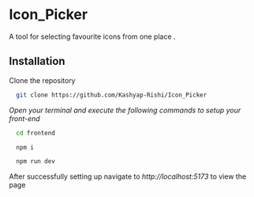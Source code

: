 # Icon_Picker

A tool for selecting favourite icons from one place .


## Installation

Clone the repository

```bash
  git clone https://github.com/Kashyap-Rishi/Icon_Picker
```

_Open your terminal and execute the following commands to setup your front-end_

```bash
  cd frontend
```

```bash
  npm i
```

```bash
  npm run dev
```

After successfully setting up navigate to _http://localhost:5173_ to view the page
